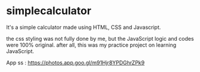 # simplecalculator
It's a simple calculator made using HTML, CSS and Javascript.

the css styling was not fully done by me, but the JavaScript logic and codes were 100% original. after all, this was my practice project on learning JavaScript.

App ss : https://photos.app.goo.gl/m91Hjr8YPDGhrZPk9
